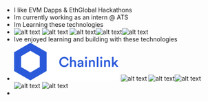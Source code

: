 - I like EVM Dapps & EthGlobal Hackathons
- Im currently working as an intern @ ATS
- Im Learning these technologies 
- ![alt text](https://github.com/rahul-jha98/README_icons/blob/main/language_and_tools/square/tensorflow/tensorflow.svg) ![alt text](https://github.com/rahul-jha98/README_icons/blob/main/language_and_tools/square/azure/azure.svg) ![alt text](https://github.com/rahul-jha98/README_icons/blob/main/language_and_tools/square/docker/docker.svg)![alt text](https://github.com/rahul-jha98/README_icons/blob/main/language_and_tools/square/kubernetes/kubernetes.svg)![alt text](https://github.com/rahul-jha98/README_icons/blob/main/language_and_tools/square/angular/angular.svg)
- Ive enjoyed learning and building with these technologies 
- ![alt text](https://github.com/ethglobal/sponsor-logos/blob/master/chainlink.svg) ![alt text](https://github.com/rahul-jha98/README_icons/blob/main/language_and_tools/square/html/html.svg) ![alt text](https://github.com/rahul-jha98/README_icons/blob/main/language_and_tools/square/css/css.svg)![alt text](https://github.com/rahul-jha98/README_icons/blob/main/language_and_tools/square/c%2B%2B/c%2B%2B.svg) ![alt text](https://github.com/rahul-jha98/README_icons/blob/main/language_and_tools/square/node/node.svg) ![alt text](https://github.com/rahul-jha98/README_icons/blob/main/language_and_tools/square/typescript/typescript.svg)
- 
